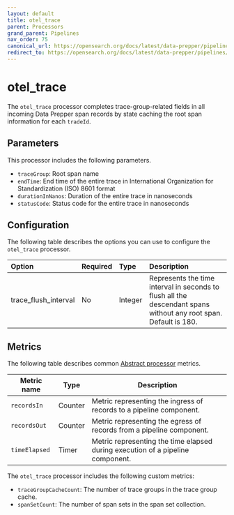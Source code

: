 ```yaml
---
layout: default
title: otel_trace 
parent: Processors
grand_parent: Pipelines
nav_order: 75
canonical_url: https://opensearch.org/docs/latest/data-prepper/pipelines/configuration/processors/otel-trace-raw/
redirect_to: https://opensearch.org/docs/latest/data-prepper/pipelines/configuration/processors/otel-trace-raw/
---
```


# otel_trace

The `otel_trace` processor completes trace-group-related fields in all incoming Data Prepper span records by state caching the root span information for each `tradeId`. 

## Parameters

This processor includes the following parameters.

* `traceGroup`: Root span name
* `endTime`: End time of the entire trace in International Organization for Standardization (ISO) 8601 format
* `durationInNanos`: Duration of the entire trace in nanoseconds
* `statusCode`: Status code for the entire trace in nanoseconds

## Configuration

The following table describes the options you can use to configure the `otel_trace` processor.

Option | Required | Type | Description
:--- | :--- | :--- | :---
trace_flush_interval | No | Integer | Represents the time interval in seconds to flush all the descendant spans without any root span. Default is 180.


## Metrics

The following table describes common [Abstract processor](https://github.com/opensearch-project/data-prepper/blob/main/data-prepper-api/src/main/java/org/opensearch/dataprepper/model/processor/AbstractProcessor.java) metrics.

| Metric name | Type | Description |
| ------------- | ---- | -----------|
| `recordsIn` | Counter | Metric representing the ingress of records to a pipeline component. |
| `recordsOut` | Counter | Metric representing the egress of records from a pipeline component. |
| `timeElapsed` | Timer | Metric representing the time elapsed during execution of a pipeline component. |

The `otel_trace` processor includes the following custom metrics:

* `traceGroupCacheCount`: The number of trace groups in the trace group cache.
* `spanSetCount`: The number of span sets in the span set collection.